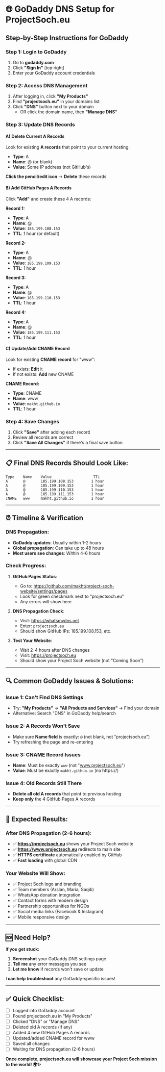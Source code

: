 # 🌐 GoDaddy DNS Setup for ProjectSoch.eu

## Step-by-Step Instructions for GoDaddy

### Step 1: Login to GoDaddy
1. Go to **godaddy.com**
2. Click **"Sign In"** (top right)
3. Enter your GoDaddy account credentials

### Step 2: Access DNS Management
1. After logging in, click **"My Products"**
2. Find **"projectsoch.eu"** in your domains list
3. Click **"DNS"** button next to your domain
   - OR click the domain name, then **"Manage DNS"**

### Step 3: Update DNS Records

#### A) Delete Current A Records
Look for existing **A records** that point to your current hosting:
- **Type**: A
- **Name**: @ (or blank)
- **Value**: Some IP address (not GitHub's)

**Click the pencil/edit icon** → **Delete** these records

#### B) Add GitHub Pages A Records
Click **"Add"** and create these 4 A records:

**Record 1:**
- **Type**: A
- **Name**: @ 
- **Value**: `185.199.108.153`
- **TTL**: 1 hour (or default)

**Record 2:**
- **Type**: A
- **Name**: @
- **Value**: `185.199.109.153`
- **TTL**: 1 hour

**Record 3:**
- **Type**: A
- **Name**: @
- **Value**: `185.199.110.153`
- **TTL**: 1 hour

**Record 4:**
- **Type**: A
- **Name**: @
- **Value**: `185.199.111.153`
- **TTL**: 1 hour

#### C) Update/Add CNAME Record
Look for existing **CNAME record** for "www":
- If exists: **Edit** it
- If not exists: **Add** new CNAME

**CNAME Record:**
- **Type**: CNAME
- **Name**: www
- **Value**: `makht.github.io`
- **TTL**: 1 hour

### Step 4: Save Changes
1. Click **"Save"** after adding each record
2. Review all records are correct
3. Click **"Save All Changes"** if there's a final save button

---

## 📋 Final DNS Records Should Look Like:

```
Type    Name    Value                   TTL
A       @       185.199.108.153        1 hour
A       @       185.199.109.153        1 hour  
A       @       185.199.110.153        1 hour
A       @       185.199.111.153        1 hour
CNAME   www     makht.github.io        1 hour
```

---

## ⏰ Timeline & Verification

### DNS Propagation:
- **GoDaddy updates**: Usually within 1-2 hours
- **Global propagation**: Can take up to 48 hours
- **Most users see changes**: Within 4-6 hours

### Check Progress:
1. **GitHub Pages Status**: 
   - Go to: https://github.com/makht/project-soch-website/settings/pages
   - Look for green checkmark next to "projectsoch.eu"
   - Any errors will show here

2. **DNS Propagation Check**:
   - Visit: https://whatsmydns.net
   - Enter: `projectsoch.eu`
   - Should show GitHub IPs: 185.199.108.153, etc.

3. **Test Your Website**:
   - Wait 2-4 hours after DNS changes
   - Visit: https://projectsoch.eu
   - Should show your Project Soch website (not "Coming Soon")

---

## 🔍 Common GoDaddy Issues & Solutions:

### Issue 1: Can't Find DNS Settings
- Try: **"My Products"** → **"All Products and Services"** → Find your domain
- Alternative: Search "DNS" in GoDaddy help/search

### Issue 2: A Records Won't Save
- Make sure **Name field** is exactly: `@` (not blank, not "projectsoch.eu")
- Try refreshing the page and re-entering

### Issue 3: CNAME Record Issues
- **Name**: Must be exactly `www` (not "www.projectsoch.eu")
- **Value**: Must be exactly `makht.github.io` (no https://)

### Issue 4: Old Records Still There
- **Delete all old A records** that point to previous hosting
- **Keep only** the 4 GitHub Pages A records

---

## 🚀 Expected Results:

### After DNS Propagation (2-6 hours):
- ✅ **https://projectsoch.eu** shows your Project Soch website
- ✅ **https://www.projectsoch.eu** redirects to main site
- ✅ **HTTPS certificate** automatically enabled by GitHub
- ✅ **Fast loading** with global CDN

### Your Website Will Show:
- ✅ Project Soch logo and branding
- ✅ Team members (Arslan, Maria, Saqib)
- ✅ WhatsApp donation integration
- ✅ Contact forms with modern design
- ✅ Partnership opportunities for NGOs
- ✅ Social media links (Facebook & Instagram)
- ✅ Mobile responsive design

---

## 🆘 Need Help?

**If you get stuck:**
1. **Screenshot** your GoDaddy DNS settings page
2. **Tell me** any error messages you see
3. **Let me know** if records won't save or update

**I can help troubleshoot** any GoDaddy-specific issues!

---

## ✅ Quick Checklist:

- [ ] Logged into GoDaddy account
- [ ] Found projectsoch.eu in "My Products"
- [ ] Clicked "DNS" or "Manage DNS"
- [ ] Deleted old A records (if any)
- [ ] Added 4 new GitHub Pages A records
- [ ] Updated/added CNAME record for www
- [ ] Saved all changes
- [ ] Waiting for DNS propagation (2-6 hours)

**Once complete, projectsoch.eu will showcase your Project Soch mission to the world! 🌍✨**
